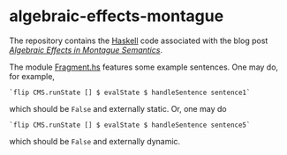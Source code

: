 # algebraic-effects-montague

The repository contains the [Haskell](https://www.haskell.org/) code associated with the blog post *[Algebraic Effects in Montague Semantics](https://juliangrove.github.io/blog/algebraic_effects_montague.html)*.

The module [Fragment.hs](https://github.com/juliangrove/algebraic-effects-montague/blob/master/src/Fragment.hs) features some example sentences. One may do, for example,

	`flip CMS.runState [] $ evalState $ handleSentence sentence1`
	
which should be `False` and externally static. Or, one may do

	`flip CMS.runState [] $ evalState $ handleSentence sentence5`
	
which should be `False` and externally dynamic.
